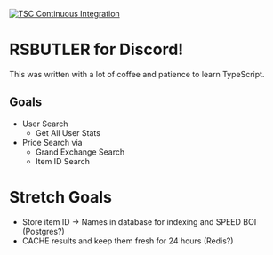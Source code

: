 [![TSC Continuous Integration](https://github.com/treygrr/rsb-ts/actions/workflows/release.yml/badge.svg?branch=main)](https://github.com/treygrr/rsb-ts/actions/workflows/release.yml)
# RSBUTLER for Discord!

This was written with a lot of coffee and patience to learn TypeScript. 

## Goals
  - User Search
    - Get All User Stats
  - Price Search via
    - Grand Exchange Search
    - Item ID Search
# Stretch Goals
  - Store item ID -> Names in database for indexing and SPEED BOI (Postgres?)
  - CACHE results and keep them fresh for 24 hours (Redis?)
  
